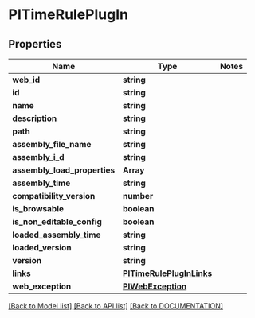 # PITimeRulePlugIn

## Properties
Name | Type | Notes
------------ | ------------- | -------------
**web_id** | **string**
**id** | **string**
**name** | **string**
**description** | **string**
**path** | **string**
**assembly_file_name** | **string**
**assembly_i_d** | **string**
**assembly_load_properties** | **Array<string>**
**assembly_time** | **string**
**compatibility_version** | **number**
**is_browsable** | **boolean**
**is_non_editable_config** | **boolean**
**loaded_assembly_time** | **string**
**loaded_version** | **string**
**version** | **string**
**links** | **[**PITimeRulePlugInLinks**](../models/PITimeRulePlugInLinks.md)**
**web_exception** | **[**PIWebException**](../models/PIWebException.md)**

[[Back to Model list]](../../DOCUMENTATION.md#documentation-for-models) [[Back to API list]](../../DOCUMENTATION.md#documentation-for-api-endpoints) [[Back to DOCUMENTATION]](../../DOCUMENTATION.md)

